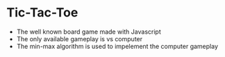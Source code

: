 # Tic-Tac-Toe
- The well known board game made with Javascript
- The only available gameplay is vs computer
- The min-max algorithm is used to impelement the computer gameplay
